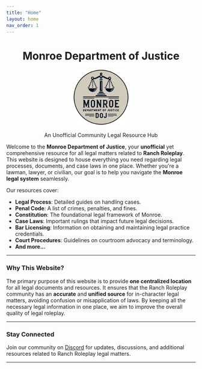 ```yaml
---
title: "Home"
layout: home
nav_order: 1
---
```


<div style="text-align: center;">
  <h1><strong>Monroe Department of Justice</strong></h1>
  <!-- Try these paths one at a time: -->
  <!-- <img src="/assets/images/monroedoj.png" alt="Logo of Monroe DOJ" style="width: 150px; height: 150px;"> -->
  <!-- <img src="./assets/images/monroedoj.png" alt="Logo of Monroe DOJ" style="width: 150px; height: 150px;"> -->
  <img src="assets/images/monroedoj.png" alt="Logo of Monroe DOJ" style="width: 150px; height: 150px;">
  <p>An Unofficial Community Legal Resource Hub</p>
</div>

Welcome to the **Monroe Department of Justice**, your **unofficial** yet comprehensive resource for all legal matters related to **Ranch Roleplay**. This website is designed to house everything you need regarding legal processes, documents, and case laws in one place. Whether you're a lawman, lawyer, or civilian, our goal is to help you navigate the **Monroe legal system** seamlessly.

Our resources cover:
- **Legal Process**: Detailed guides on handling cases.
- **Penal Code**: A list of crimes, penalties, and fines.
- **Constitution**: The foundational legal framework of Monroe.
- **Case Laws**: Important rulings that impact future legal decisions.
- **Bar Licensing**: Information on obtaining and maintaining legal practice credentials.
- **Court Procedures**: Guidelines on courtroom advocacy and terminology.
- **And more...**

---

### **Why This Website?**

The primary purpose of this website is to provide **one centralized location** for all legal documents and resources. It ensures that the Ranch Roleplay community has an **accurate** and **unified source** for in-character legal matters, avoiding confusion or misapplication of laws. By keeping all the necessary legal information in one place, we aim to improve the overall quality of legal roleplay.

---

### **Stay Connected**

Join our community on [Discord](https://discord.com/invite/Sc3Ur4Uxpp) for updates, discussions, and additional resources related to Ranch Roleplay legal matters.

---
